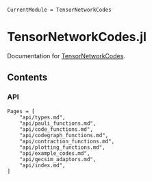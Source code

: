 ```@meta
CurrentModule = TensorNetworkCodes
```

# TensorNetworkCodes.jl

Documentation for [TensorNetworkCodes](https://github.com/dkt29/TensorNetworkCodes.jl).

## Contents

### API
```@contents
Pages = [
    "api/types.md",
    "api/pauli_functions.md",
    "api/code_functions.md",
    "api/codegraph_functions.md",
    "api/contraction_functions.md",
    "api/plotting_functions.md",
    "api/example_codes.md",
    "api/qecsim_adaptors.md",
    "api/index.md",
]
```
